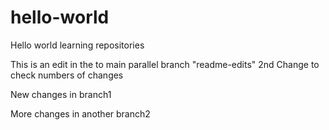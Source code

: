 # hello-world
Hello world learning repositories

This is an edit in the to main parallel branch "readme-edits"
2nd Change to check numbers of changes

New changes in branch1

More changes in another branch2
